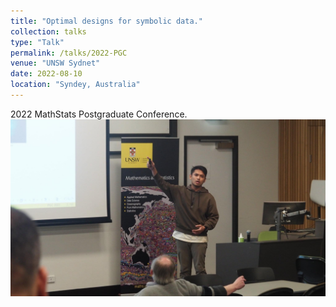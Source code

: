 ```yaml
---
title: "Optimal designs for symbolic data."
collection: talks
type: "Talk"
permalink: /talks/2022-PGC
venue: "UNSW Sydnet"
date: 2022-08-10
location: "Syndey, Australia"
---
```


2022 MathStats Postgraduate Conference.
![Photo](https://github.com/HakiimJ/hakiimj.github.io/blob/master/images/IMG_3075.JPG)
